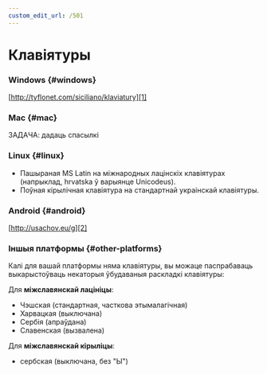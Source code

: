 ```yaml
---
custom_edit_url: /501
---
```


# Клавіятуры

### Windows \{#windows}

[http://tyflonet.com/siciliano/klaviatury][1]

### Mac \{#mac}

ЗАДАЧА: дадаць спасылкі

### Linux \{#linux}

- Пашыраная MS Latin на міжнародных лацінскіх клавіятурах (напрыклад, hrvatska ў варыянце Unicodeus).
- Поўная кірылічная клавіятура на стандартнай украінскай клавіятуры.

### Android \{#android}

[http://usachov.eu/g][2]

### Іншыя платформы \{#other-platforms}

Калі для вашай платформы няма клавіятуры, вы можаце паспрабаваць выкарыстоўваць некаторыя ўбудаваныя раскладкі клавіятуры:

Для **міжславянскай лацініцы**:

- Чэшская (стандартная, часткова этымалагічная)
- Харвацкая (выключана)
- Сербія (апраўдана)
- Славенская (вызвалена)

Для **міжславянскай кірыліцы**:

- сербская (выключана, без "Ы")

[1]: http://tyflonet.com/siciliano/klaviatury

[2]: http://usachov.eu/g

